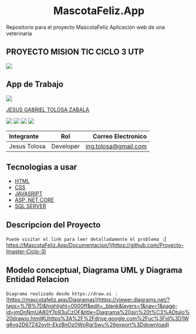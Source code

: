 <h1 align="center"> MascotaFeliz.App </h1>

Repositorio para el proyecto MascotaFeliz Aplicación web de una veterinaria 

##  PROYECTO MISION TIC CICLO 3 UTP


![](https://elsumario.com/wp-content/uploads/2017/02/el-sumario-Ten-una-mascota-feliz.jpg)




## App de Trabajo
![](https://talentodigital.mintic.gov.co/734/channels-633_logo_talento_digital.svg)

[JESUS GABRIEL TOLOSA ZABALA](https://github.com/gabotolosa)


![](https://img.shields.io/github/tag/pandao/editor.md.svg) ![](https://img.shields.io/github/release/pandao/editor.md.svg) ![](https://img.shields.io/github/issues/pandao/editor.md.svg) ![](https://img.shields.io/bower/v/editor.md.svg)



| Integrante  | Rol  | Correo Electronico |
| :------------ |:---------------:| -----:|                    
|Jesus Tolosa  | Developer | ing.tolosa@gmail.com


## Tecnologias a usar

- [HTML](https://lenguajehtml.com/html/)
- [CSS](https://lenguajecss.com/)
- [JAVASRIPT](https://www.javascript.com/)
- [ASP .NET CORE](https://docs.microsoft.com/es-es/dotnet/welcome)
- [SQL SERVER](https://www.microsoft.com/es-es/sql-server/sql-server-downloads)

## Descripcion del Proyecto 

`Puede visitar el link para leer detalladamente el problema ` :[ https://MascotaFeliz.App/Documentacion/](https://github.com/Proyecto-Imaster-Ciclo-3)


## Modelo conceptual, Diagrama UML y Diagrama Entidad Relacion 

`Diagrama realizado desde https://draw.oi ` : [https://mascotafeliz.app/Diagramas](https://viewer.diagrams.net/?tags=%7B%7D&highlight=0000ff&edit=_blank&layers=1&nav=1&page-id=jmDnNmUA80Y7p93uCzOF&title=Diagrama%20sin%20t%C3%ADtulo%20drawio.html#Uhttps%3A%2F%2Fdrive.google.com%2Fuc%3Fid%3D1Wg6vq2D67Z42oyh-EkzBnOz0WoRgrSwu%26export%3Ddownload)

